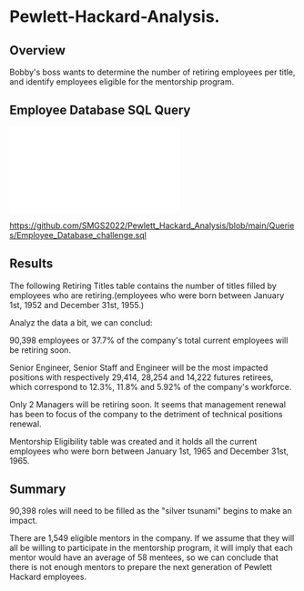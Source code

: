 # Pewlett-Hackard-Analysis.

## Overview

Bobby's boss wants to determine the number of retiring employees per title, and identify employees eligible for the mentorship program. 

## Employee Database SQL Query

![Employee_Database_challenge.sql](/Queries/Employee_Database_challenge.sql)

https://github.com/SMGS2022/Pewlett_Hackard_Analysis/blob/main/Queries/Employee_Database_challenge.sql

## Results

The following Retiring Titles table contains the number of titles filled by employees who are retiring.(employees who were born between January 1st, 1952 and December 31st, 1955.)

Analyz the data a bit, we can conclud:

90,398 employees or 37.7% of the company's total current employees will be retiring soon.

Senior Engineer, Senior Staff and Engineer will be the most impacted positions with respectively 29,414, 28,254 and 14,222 futures retirees, which correspond to 12.3%, 11.8% and 5.92% of the company's workforce.

Only 2 Managers will be retiring soon. It seems that management renewal has been to focus of the company to the detriment of technical positions renewal.

Mentorship Eligibility table was created and it holds all the current employees who were born between January 1st, 1965 and December 31st, 1965.

## Summary

90,398 roles will need to be filled as the "silver tsunami" begins to make an impact.

There are 1,549 eligible mentors in the company. If we assume that they will all be willing to participate in the mentorship program, it will imply that each mentor would have an average of 58 mentees, so we can conclude that there is not enough mentors to prepare the next generation of Pewlett Hackard employees.

